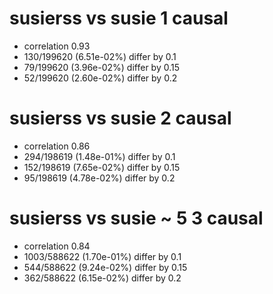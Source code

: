 # susierss vs susie  1 causal

- correlation 0.93
- 130/199620 (6.51e-02%) differ by 0.1
- 79/199620 (3.96e-02%) differ by 0.15
- 52/199620 (2.60e-02%) differ by 0.2


# susierss vs susie  2 causal

- correlation 0.86
- 294/198619 (1.48e-01%) differ by 0.1
- 152/198619 (7.65e-02%) differ by 0.15
- 95/198619 (4.78e-02%) differ by 0.2


# susierss vs susie  ~ 5 3 causal

- correlation 0.84
- 1003/588622 (1.70e-01%) differ by 0.1
- 544/588622 (9.24e-02%) differ by 0.15
- 362/588622 (6.15e-02%) differ by 0.2


